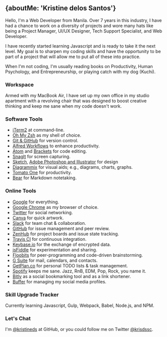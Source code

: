 ## {aboutMe: 'Kristine delos Santos'}

Hello, I'm a Web Developer from Manila. Over 7 years in this industry, I have had a chance to work on a diversity of projects and wore many hats like being a Project Manager, UI/UX Designer, Tech Support Specialist, and Web Developer.

I have recently started learning Javascript and is ready to take it the next level. My goal is to sharpen my coding skills and have the opportunity to be part of a project that will allow me to put all of these into practice. 

When I'm not coding, I'm usually reading books on Productivity, Human Psychology, and Entrepreneurship, or playing catch with my dog (Kuchi). 

### Workspace
Armed with my MacBook Air, I have set up my own office in my studio apartment with a revolving chair that was designed to boost creative thinking and keep me sane when my code doesn't work. 

### Software Tools
- [iTerm2](https://www.iterm2.com) at command-line.
- [Oh My Zsh](http://ohmyz.sh) as my shell of choice.
- [Git & GitHub](https://github.com/kristineds) for version control.
- [Alfred Workflows](https://www.alfredapp.com/workflows) to enhance productivity.
- [Atom](https://atom.io) and [Brackets](http://brackets.io) for code editing.
- [SnagIt](https://www.techsmith.com/screen-capture.html) for screen capturing.
- [Sketch](https://www.sketchapp.com), [Adobe Photoshop and Illustrator](http://www.adobe.com/sea/products/catalog.html) for design
- [Diagrammix](http://diagrammix.com) for visual aids; e.g., diagrams, charts, graphs.
- [Tomato One](https://itunes.apple.com/us/app/tomato-one-free-focus-timer/id907364780?mt=12) for productivity.
- [Bear](http://www.bear-writer.com) for Markdown notetaking.

### Online Tools
- [Google](https://www.google.com) for everything. 
- [Google Chrome](https://www.google.com/chrome) as my browser of choice.
- [Twitter](https://twitter.com/krisdssc) for social networking.
- [Canva](https://www.canva.com) for quick artwork.
- [Slack](https://slack.com) for team chat & collaboration.
- [GitHub](https://github.com/kristineds) for issue management and peer review.
- [ZenHub](https://www.zenhub.com) for project boards and issue state tracking.
- [Travis CI](https://travis-ci.org) for continuous integration.
- [Keybase.io](https://keybase.io/kristineds) for the exchange of encrypted data.
- [jsFiddle](https://jsfiddle.net/krisdssc) for experimentation and sharing.
- [Floobits](https://floobits.com/kristineds) for peer-programming and code-driven brainstorming.
- [G Suite](https://gsuite.google.com) for mail, calendars, and contacts.
- [GetPlan.co](https://getplan.co) for personal TODO lists & task management.
- [Spotify](https://www.spotify.com) keeps me sane. Jazz, RnB, EDM, Pop, Rock, you name it.
- [Bitly](https://bitly.com) as a social bookmarking tool and as a link shortener.
- [Buffer](https://buffer.com) for managing my social media profiles.

### Skill Upgrade Tracker
Currently learning Javascript, Gulp, Webpack, Babel, Node.js, and NPM.

### Let's Chat

I'm [@kristineds](https://github.com/kristineds) at GitHub, or you could follow me on Twitter [@krisdssc](https://twitter.com/krisdssc).

